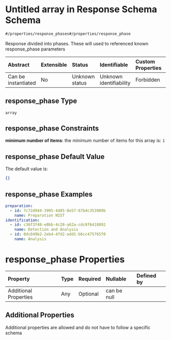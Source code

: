 # Untitled array in Response Schema Schema

```txt
#/properties/response_phases#/properties/response_phase
```

Response divided into phases. These will used to referenced known response_phase parameters

| Abstract            | Extensible | Status         | Identifiable            | Custom Properties | Additional Properties | Access Restrictions | Defined In                                                                   |
| :------------------ | :--------- | :------------- | :---------------------- | :---------------- | :-------------------- | :------------------ | :--------------------------------------------------------------------------- |
| Can be instantiated | No         | Unknown status | Unknown identifiability | Forbidden         | Allowed               | none                | [responses.spec.json*](../../out/responses.spec.json "open original schema") |

## response_phase Type

`array`

## response_phase Constraints

**minimum number of items**: the minimum number of items for this array is: `1`

## response_phase Default Value

The default value is:

```json
{}
```

## response_phase Examples

```yaml
preparation:
  - id: 7c72d944-3995-4485-8e57-67b4c353989b
    name: Preparation NIST
identification:
  - id: c36f3f48-e0bb-4c20-a62a-cdc8f6418892
    name: Detection and Analysis
  - id: 0dc849b2-2eb4-4fd2-add1-b6cc475765f0
    name: Analysis

```

# response_phase Properties

| Property              | Type | Required | Nullable    | Defined by |
| :-------------------- | :--- | :------- | :---------- | :--------- |
| Additional Properties | Any  | Optional | can be null |            |

## Additional Properties

Additional properties are allowed and do not have to follow a specific schema
